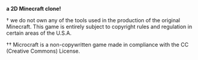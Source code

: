 **a 2D Minecraft clone!**

† we do not own any of the tools used in the production of the original Minecraft. This game is entirely subject to copyright rules and regulation in certain areas of the U.S.A. 


†† Microcraft is a non-copywritten game made in compliance with the CC (Creative Commons) License.
